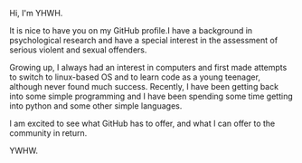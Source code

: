 Hi, I'm YHWH. 

It is nice to have you on my GitHub profile.I have a background in psychological research and have a special interest in the assessment of serious violent and sexual offenders. 

Growing up, I always had an interest in computers and first made attempts to switch to linux-based OS and to learn code
as a young teenager, although never found much success. Recently, I have been getting back into some simple programming and
I have been spending some time getting into python and some other simple languages. 

I am excited to see what GitHub has to offer, and what I can offer to the community in return. 

YWHW.
